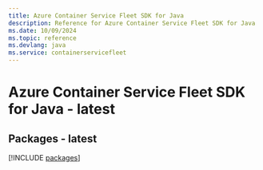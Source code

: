 ```yaml
---
title: Azure Container Service Fleet SDK for Java
description: Reference for Azure Container Service Fleet SDK for Java
ms.date: 10/09/2024
ms.topic: reference
ms.devlang: java
ms.service: containerservicefleet
---
```

# Azure Container Service Fleet SDK for Java - latest
## Packages - latest
[!INCLUDE [packages](container-service-fleet-index.md)]